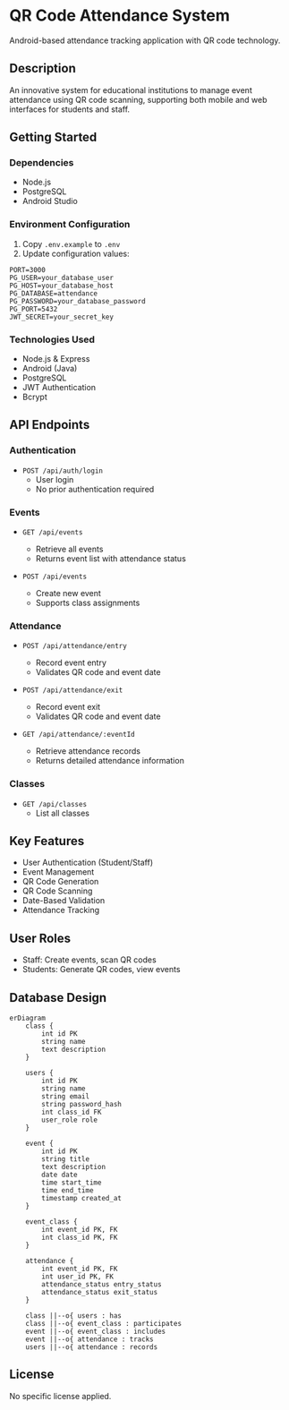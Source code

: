# QR Code Attendance System

Android-based attendance tracking application with QR code technology.

## Description

An innovative system for educational institutions to manage event attendance using QR code scanning, supporting both mobile and web interfaces for students and staff.

## Getting Started

### Dependencies

-   Node.js
-   PostgreSQL
-   Android Studio

### Environment Configuration

1. Copy `.env.example` to `.env`
2. Update configuration values:

```
PORT=3000
PG_USER=your_database_user
PG_HOST=your_database_host
PG_DATABASE=attendance
PG_PASSWORD=your_database_password
PG_PORT=5432
JWT_SECRET=your_secret_key
```

### Technologies Used

-   Node.js & Express
-   Android (Java)
-   PostgreSQL
-   JWT Authentication
-   Bcrypt

## API Endpoints

### Authentication

-   `POST /api/auth/login`
    -   User login
    -   No prior authentication required

### Events

-   `GET /api/events`

    -   Retrieve all events
    -   Returns event list with attendance status

-   `POST /api/events`
    -   Create new event
    -   Supports class assignments

### Attendance

-   `POST /api/attendance/entry`

    -   Record event entry
    -   Validates QR code and event date

-   `POST /api/attendance/exit`

    -   Record event exit
    -   Validates QR code and event date

-   `GET /api/attendance/:eventId`
    -   Retrieve attendance records
    -   Returns detailed attendance information

### Classes

-   `GET /api/classes`
    -   List all classes

## Key Features

-   User Authentication (Student/Staff)
-   Event Management
-   QR Code Generation
-   QR Code Scanning
-   Date-Based Validation
-   Attendance Tracking

## User Roles

-   Staff: Create events, scan QR codes
-   Students: Generate QR codes, view events

## Database Design

```mermaid
erDiagram
    class {
        int id PK
        string name
        text description
    }

    users {
        int id PK
        string name
        string email
        string password_hash
        int class_id FK
        user_role role
    }

    event {
        int id PK
        string title
        text description
        date date
        time start_time
        time end_time
        timestamp created_at
    }

    event_class {
        int event_id PK, FK
        int class_id PK, FK
    }

    attendance {
        int event_id PK, FK
        int user_id PK, FK
        attendance_status entry_status
        attendance_status exit_status
    }

    class ||--o{ users : has
    class ||--o{ event_class : participates
    event ||--o{ event_class : includes
    event ||--o{ attendance : tracks
    users ||--o{ attendance : records
```

## License

No specific license applied.
